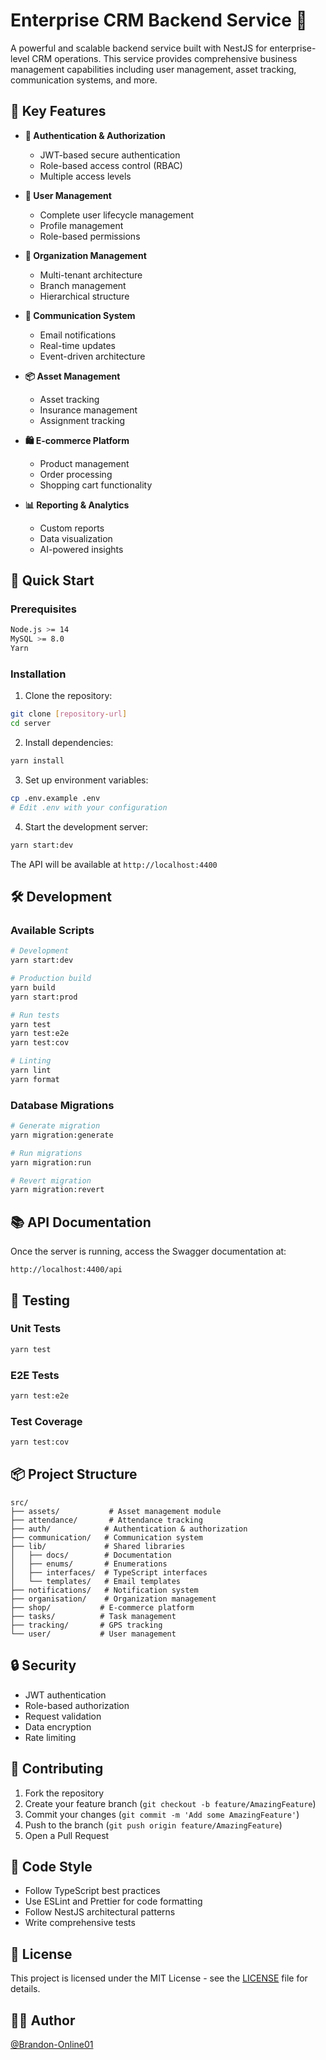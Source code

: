 # Enterprise CRM Backend Service 🚀

A powerful and scalable backend service built with NestJS for enterprise-level CRM operations. This service provides comprehensive business management capabilities including user management, asset tracking, communication systems, and more.

## 🌟 Key Features

-   **🔐 Authentication & Authorization**

    -   JWT-based secure authentication
    -   Role-based access control (RBAC)
    -   Multiple access levels

-   **👥 User Management**

    -   Complete user lifecycle management
    -   Profile management
    -   Role-based permissions

-   **🏢 Organization Management**

    -   Multi-tenant architecture
    -   Branch management
    -   Hierarchical structure

-   **📱 Communication System**

    -   Email notifications
    -   Real-time updates
    -   Event-driven architecture

-   **📦 Asset Management**

    -   Asset tracking
    -   Insurance management
    -   Assignment tracking

-   **🛍️ E-commerce Platform**

    -   Product management
    -   Order processing
    -   Shopping cart functionality

-   **📊 Reporting & Analytics**
    -   Custom reports
    -   Data visualization
    -   AI-powered insights

## 🚀 Quick Start

### Prerequisites

```bash
Node.js >= 14
MySQL >= 8.0
Yarn
```

### Installation

1. Clone the repository:

```bash
git clone [repository-url]
cd server
```

2. Install dependencies:

```bash
yarn install
```

3. Set up environment variables:

```bash
cp .env.example .env
# Edit .env with your configuration
```

4. Start the development server:

```bash
yarn start:dev
```

The API will be available at `http://localhost:4400`

## 🛠️ Development

### Available Scripts

```bash
# Development
yarn start:dev

# Production build
yarn build
yarn start:prod

# Run tests
yarn test
yarn test:e2e
yarn test:cov

# Linting
yarn lint
yarn format
```

### Database Migrations

```bash
# Generate migration
yarn migration:generate

# Run migrations
yarn migration:run

# Revert migration
yarn migration:revert
```

## 📚 API Documentation

Once the server is running, access the Swagger documentation at:

```
http://localhost:4400/api
```

## 🧪 Testing

### Unit Tests

```bash
yarn test
```

### E2E Tests

```bash
yarn test:e2e
```

### Test Coverage

```bash
yarn test:cov
```

## 📦 Project Structure

```
src/
├── assets/           # Asset management module
├── attendance/       # Attendance tracking
├── auth/            # Authentication & authorization
├── communication/   # Communication system
├── lib/             # Shared libraries
│   ├── docs/        # Documentation
│   ├── enums/       # Enumerations
│   ├── interfaces/  # TypeScript interfaces
│   └── templates/   # Email templates
├── notifications/   # Notification system
├── organisation/    # Organization management
├── shop/           # E-commerce platform
├── tasks/          # Task management
├── tracking/       # GPS tracking
└── user/           # User management
```

## 🔒 Security

-   JWT authentication
-   Role-based authorization
-   Request validation
-   Data encryption
-   Rate limiting

## 🤝 Contributing

1. Fork the repository
2. Create your feature branch (`git checkout -b feature/AmazingFeature`)
3. Commit your changes (`git commit -m 'Add some AmazingFeature'`)
4. Push to the branch (`git push origin feature/AmazingFeature`)
5. Open a Pull Request

## 📝 Code Style

-   Follow TypeScript best practices
-   Use ESLint and Prettier for code formatting
-   Follow NestJS architectural patterns
-   Write comprehensive tests

## 📄 License

This project is licensed under the MIT License - see the [LICENSE](LICENSE) file for details.

## 👨‍💻 Author

[@Brandon-Online01](https://github.com/Brandon-Online01)
